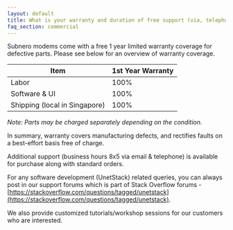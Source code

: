 ```yaml
---
layout: default
title: What is your warranty and duration of free support (via, telephone or email) after the procurement?
faq_section: commercial
---
```


Subnero modems come with a free 1 year limited warranty coverage for defective parts. Please see below for an overview of warranty coverage.

| Item | 1st Year Warranty  |
| ----------- | ----------- |
| Labor       | 100%        |
| Software & UI  | 100%     |
| Shipping (local in Singapore) | 100% |

*Note: Parts may be charged separately depending on the condition.*

In summary, warranty covers manufacturing defects, and rectifies faults on a best-effort basis free of charge.

Additional support (business hours 8x5 via email & telephone) is available for purchase along with standard orders.

For any software development (UnetStack) related queries, you can always post in our support forums which is part of Stack Overflow forums -  [https://stackoverflow.com/questions/tagged/unetstack](https://stackoverflow.com/questions/tagged/unetstack).

We also provide customized tutorials/workshop sessions for our customers who are interested.
